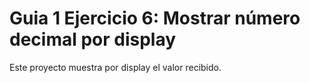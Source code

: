 # Guia 1 Ejercicio 6: Mostrar número decimal por display

Este proyecto muestra por display el valor recibido.